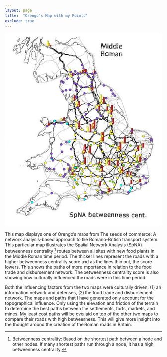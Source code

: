 ```yaml
---
layout: page
title:  "Orengo's Map with my Points"
exclude: true
---
```

<img src="maps/orengo-map-w-my-points.png" alt="photo" width= "800px">

This map displays one of Orengo’s maps from The seeds of commerce: A network analysis-based approach to the Romano-British transport system. This particular map illustrates the Spatial Network Analysis (SpNA) betweenness centrality [^1] routes between all sites with new food plants in the Middle Roman time period. The thicker lines represent the roads with a higher betweenness centrality score and as the lines thin out, the score lowers.  This shows the paths of more importance in relation to the food trade and disbursement network. The betweenness centrality score is also showing how culturally influenced the roads were in this time period.

Both the influencing factors from the two maps were culturally driven: (1) an information network and defenses, (2) the food trade and disbursement network. The maps and paths that I have generated only account for the topographical influence. Only using the elevation and friction of the terrain to determine the best paths between the settlements, forts, markets, and mines. My least cost paths will be overlaid on top of the other two maps to compare their roads with high betweenness. This will give more insight into the thought around the creation of the Roman roads in Britain.


[^1]:<u> Betweenness centrality</u>: Based on the shortest path between a node and other nodes. If many shortest paths run through a node, it has a high betweenness centrality.
